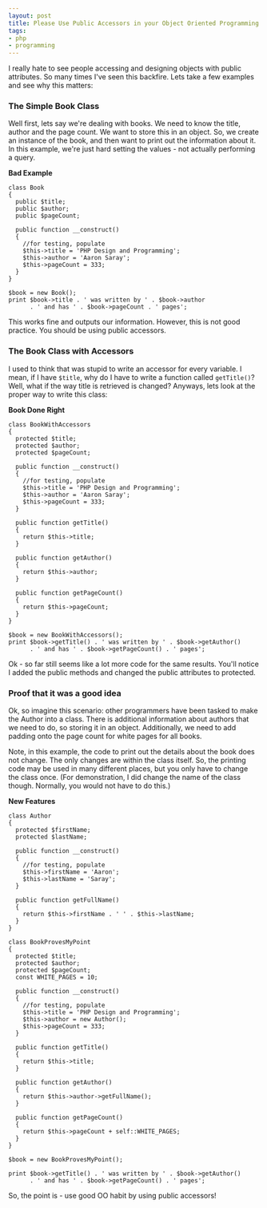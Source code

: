 ```yaml
---
layout: post
title: Please Use Public Accessors in your Object Oriented Programming
tags:
- php
- programming
---
```

I really hate to see people accessing and designing objects with public attributes.  So many times I've seen this backfire.  Lets take a few examples and see why this matters:

### The Simple Book Class

Well first, lets say we're dealing with books.  We need to know the title, author and the page count.  We want to store this in an object.  So, we create an instance of the book, and then want to print out the information about it.  In this example, we're just hard setting the values - not actually performing a query.

**Bad Example**

```php?start_inline=1
class Book
{
  public $title;
  public $author;
  public $pageCount;

  public function __construct()
  {
    //for testing, populate
    $this->title = 'PHP Design and Programming';
    $this->author = 'Aaron Saray';
    $this->pageCount = 333;
  }
}

$book = new Book();
print $book->title . ' was written by ' . $book->author
      . ' and has ' . $book->pageCount . ' pages';
```

This works fine and outputs our information.  However, this is not good practice.  You should be using public accessors.

### The Book Class with Accessors

I used to think that was stupid to write an accessor for every variable.  I mean, if I have `$title`, why do I have to write a function called `getTitle()`?  Well, what if the way title is retrieved is changed?  Anyways, lets look at the proper way to write this class:

**Book Done Right**

```php?start_inline=1
class BookWithAccessors
{
  protected $title;
  protected $author;
  protected $pageCount;

  public function __construct()
  {
    //for testing, populate
    $this->title = 'PHP Design and Programming';
    $this->author = 'Aaron Saray';
    $this->pageCount = 333;
  }

  public function getTitle()
  {
    return $this->title;
  }

  public function getAuthor()
  {
    return $this->author;
  }

  public function getPageCount()
  {
    return $this->pageCount;
  }
}

$book = new BookWithAccessors();
print $book->getTitle() . ' was written by ' . $book->getAuthor()
      . ' and has ' . $book->getPageCount() . ' pages';
```

Ok - so far still seems like a lot more code for the same results.  You'll notice I added the public methods and changed the public attributes to protected.

### Proof that it was a good idea

Ok, so imagine this scenario:  other programmers have been tasked to make the Author into a class.  There is additional information about authors that we need to do, so storing it in an object.  Additionally, we need to add padding onto the page count for white pages for all books.

Note, in this example, the code to print out the details about the book does not change.  The only changes are within the class itself.  So, the printing code may be used in many different places, but you only have to change the class once.  (For demonstration, I did change the name of the class though. Normally, you would not have to do this.)

**New Features**

```php?start_inline=1
class Author
{
  protected $firstName;
  protected $lastName;

  public function __construct()
  {
    //for testing, populate
    $this->firstName = 'Aaron';
    $this->lastName = 'Saray';
  }

  public function getFullName()
  {
    return $this->firstName . ' ' . $this->lastName;
  }
}

class BookProvesMyPoint
{
  protected $title;
  protected $author;
  protected $pageCount;
  const WHITE_PAGES = 10;

  public function __construct()
  {
    //for testing, populate
    $this->title = 'PHP Design and Programming';
    $this->author = new Author();
    $this->pageCount = 333;
  }

  public function getTitle()
  {
    return $this->title;
  }

  public function getAuthor()
  {
    return $this->author->getFullName();
  }

  public function getPageCount()
  {
    return $this->pageCount + self::WHITE_PAGES;
  }
}

$book = new BookProvesMyPoint();

print $book->getTitle() . ' was written by ' . $book->getAuthor()
      . ' and has ' . $book->getPageCount() . ' pages';
```

So, the point is - use good OO habit by using public accessors!
